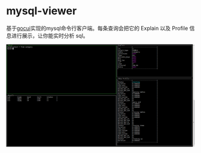 # mysql-viewer

基于[gocui](https://github.com/jroimartin/gocui)实现的mysql命令行客户端。每条查询会把它的 Explain 以及 Profile 信息进行展示，让你能实时分析 sql。

![](/demo.png)

